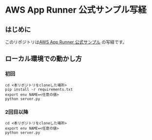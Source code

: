 # AWS App Runner 公式サンプル写経

## はじめに
このリポジトリは[AWS App Runner 公式サンプル](https://docs.aws.amazon.com/ja_jp/apprunner/latest/dg/getting-started.html)
の写経です。

## ローカル環境での動かし方

### 初回

```shell
cd <本リポジトリをcloneした場所>
pip install -r requirements.txt
export env NAME=<任意の値>
python server.py
```

### 2回目以降

```shell
cd <本リポジトリをcloneした場所>
export env NAME=<任意の値>
python server.py
```

